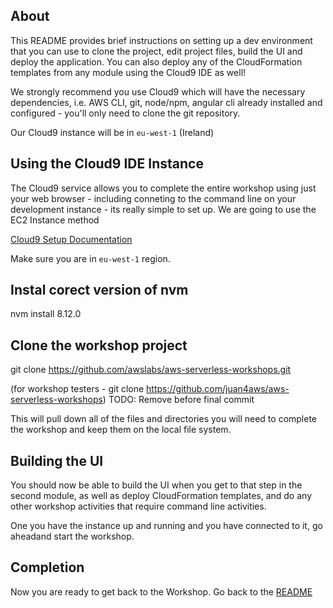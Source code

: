 ## About

This README provides brief instructions on setting up a dev environment
that you can use to clone the project, edit project files, build the UI
and deploy the application.  You can also deploy any of the CloudFormation
templates from any module using the Cloud9 IDE as well!

We strongly recommend you use Cloud9 which will have the necessary
dependencies, i.e. AWS CLI, git, node/npm, angular cli already installed
and configured - you'll only need to clone the git repository.

Our Cloud9 instance will be in `eu-west-1` (Ireland)

## Using the Cloud9 IDE Instance

The Cloud9 service allows you to complete the entire workshop using just your web browser - including conneting to the command line on your development instance - its really simple to set up.  We are going to use the EC2 Instance method

[Cloud9 Setup Documentation](https://docs.aws.amazon.com/cloud9/latest/user-guide/create-environment.html)

Make sure you are in `eu-west-1` region.

## Instal corect version of nvm  

nvm install 8.12.0

## Clone the workshop project

git clone https://github.com/awslabs/aws-serverless-workshops.git  

(for workshop testers -  git clone https://github.com/juan4aws/aws-serverless-workshops)
TODO: Remove before final commit


This will pull down all of the files and directories you will need to complete
the workshop and keep them on the local file system.

## Building the UI

You should now be able to build the UI when you get to that step in the second
module, as well as deploy CloudFormation templates, and do any other workshop
activities that require command line activities.

One you have the instance up and running and you have connected to it, go aheadand start the workshop.

## Completion

Now you are ready to get back to the Workshop. Go back to the
[README](README.md#implementation-instructions)
